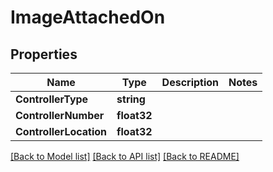 # ImageAttachedOn

## Properties

Name | Type | Description | Notes
------------ | ------------- | ------------- | -------------
**ControllerType** | **string** |  | 
**ControllerNumber** | **float32** |  | 
**ControllerLocation** | **float32** |  | 

[[Back to Model list]](../README.md#documentation-for-models) [[Back to API list]](../README.md#documentation-for-api-endpoints) [[Back to README]](../README.md)


